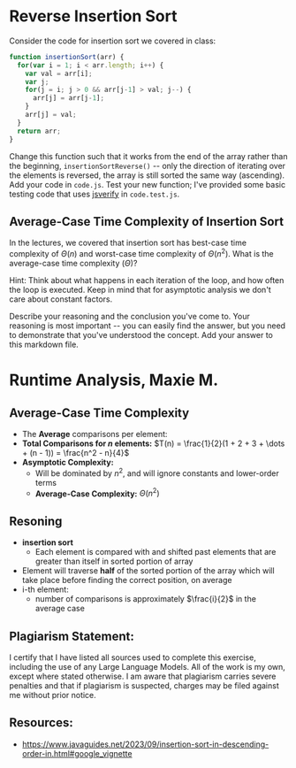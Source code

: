 # Reverse Insertion Sort

Consider the code for insertion sort we covered in class:

```javascript
function insertionSort(arr) {
  for(var i = 1; i < arr.length; i++) {
    var val = arr[i];
    var j;
    for(j = i; j > 0 && arr[j-1] > val; j--) {
      arr[j] = arr[j-1];
    }
    arr[j] = val;
  }
  return arr;
}
```

Change this function such that it works from the end of the array rather than
the beginning, `insertionSortReverse()` -- only the direction of
iterating over the elements is reversed, the array is still sorted the same way
(ascending). Add your code in `code.js`. Test your new function; I've provided
some basic testing code that uses [jsverify](https://jsverify.github.io/) in
`code.test.js`.

## Average-Case Time Complexity of Insertion Sort

In the lectures, we covered that insertion sort has best-case time complexity of
$\Theta(n)$ and worst-case time complexity of $\Theta(n^2)$. What is the
average-case time complexity ($\Theta$)?

Hint: Think about what happens in each iteration of the loop, and how often the
loop is executed. Keep in mind that for asymptotic analysis we don't care about
constant factors.

Describe your reasoning and the conclusion you've come to. Your reasoning is
most important -- you can easily find the answer, but you need to demonstrate
that you've understood the concept. Add your answer to this markdown file.

# Runtime Analysis, Maxie M. 
## Average-Case Time Complexity 
- The **Average** comparisons per element:
- **Total Comparisons for $n$ elements:** $T(n) = \frac{1}{2}(1 + 2 + 3 + \dots + (n - 1)) = \frac{n^2 - n}{4}$
- **Asymptotic Complexity:**
  - Will be dominated by $n^2$, and will ignore constants and lower-order terms
  - **Average-Case Complexity:** $\Theta(n^2)$
## Resoning 
- **insertion sort**
  - Each element is compared with and shifted past elements that are greater than itself in sorted portion of array 
- Element will traverse **half** of the sorted portion of the array which will take place before finding the correct position, on average
- i-th element:
  - number of comparisons is approximately $\frac{i}{2}$ in the average case
## Plagiarism Statement: 
I certify that I have listed all sources used to complete this exercise, including the use of any Large Language Models. All of the work is my own, except where stated otherwise. I am aware that plagiarism carries severe penalties and that if plagiarism is suspected, charges may be filed against me without prior notice.
## Resources:
- https://www.javaguides.net/2023/09/insertion-sort-in-descending-order-in.html#google_vignette
